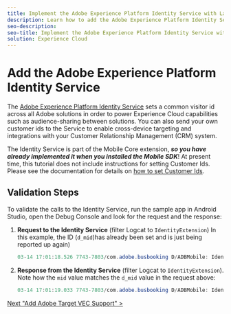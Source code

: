 ```yaml
---
title: Implement the Adobe Experience Platform Identity Service with Launch
description: Learn how to add the Adobe Experience Platform Identity Service extension and use the Set Customer IDs action to collect customer ids. This lesson is part of the Implementing the Experience Cloud in Mobile Android Applications tutorial.
seo-description:
seo-title: Implement the Adobe Experience Platform Identity Service with Launch
solution: Experience Cloud
---
```


# Add the Adobe Experience Platform Identity Service

The [Adobe Experience Platform Identity Service](https://docs.adobe.com/content/help/en/id-service/using/home.html) sets a common visitor id across all Adobe solutions in order to power Experience Cloud capabilities such as audience-sharing between solutions.  You can also send your own customer ids to the Service to enable cross-device targeting and integrations with your Customer Relationship Management (CRM) system.

The Identity Service is part of the Mobile Core extension, ***so you have already implemented it when you installed the Mobile SDK***! At present time, this tutorial does not include instructions for setting Customer Ids. Please see the documentation for details on [how to set Customer Ids](https://aep-sdks.gitbook.io/docs/using-mobile-extensions/mobile-core/identity/identity-api-reference).

## Validation Steps

To validate the calls to the Identity Service, run the sample app in Android Studio, open the Debug Console and look for the request and the response:

1. **Request to the Identity Service** (filter Logcat to `IdentityExtension`) In this example, the ID (`d_mid`)has already been set and is just being reported up again)

    ```java
    03-14 17:01:18.526 7743-7803/com.adobe.busbooking D/ADBMobile: IdentityExtension - Sending request (https://dpm.demdex.net/id?d_mid=59651426340521082405908216148091920022&d_ver=2&d_orgid=7ABB3E6A5A7491460A495D61%40AdobeOrg)
    ```

1. **Response from the Identity Service** (filter Logcat to `IdentityExtension`). Note how the `mid` value matches the `d_mid` value in the request above:

    ```java
    03-14 17:01:19.033 7743-7803/com.adobe.busbooking D/ADBMobile: IdentityExtension - Received ID response (mid: 59651426340521082405908216148091920022, blob: j8Odv6LonN4r3an7LhD3WZrU1bUpAkFkkiY1ncBR96t2PTI, hint: 9, ttl: 604800
    ```

[Next "Add Adobe Target VEC Support" >](target-vec.md)
